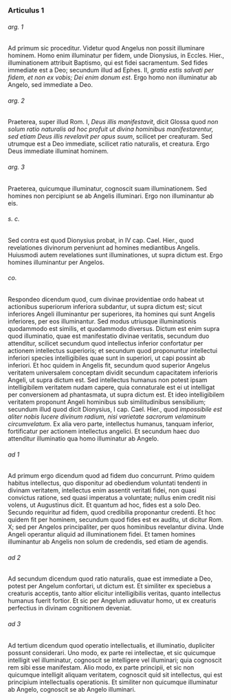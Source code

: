 ### Articulus 1

###### arg. 1
Ad primum sic proceditur. Videtur quod Angelus non possit illuminare hominem. Homo enim illuminatur per fidem, unde Dionysius, in Eccles. Hier., illuminationem attribuit Baptismo, qui est fidei sacramentum. Sed fides immediate est a Deo; secundum illud ad Ephes. II, *gratia estis salvati per fidem, et non ex vobis; Dei enim donum est*. Ergo homo non illuminatur ab Angelo, sed immediate a Deo.

###### arg. 2
Praeterea, super illud Rom. I, *Deus illis manifestavit*, dicit Glossa quod *non solum ratio naturalis ad hoc profuit ut divina hominibus manifestarentur, sed etiam Deus illis revelavit per opus suum*, scilicet per creaturam. Sed utrumque est a Deo immediate, scilicet ratio naturalis, et creatura. Ergo Deus immediate illuminat hominem.

###### arg. 3
Praeterea, quicumque illuminatur, cognoscit suam illuminationem. Sed homines non percipiunt se ab Angelis illuminari. Ergo non illuminantur ab eis.

###### s. c.
Sed contra est quod Dionysius probat, in IV cap. Cael. Hier., quod revelationes divinorum perveniunt ad homines mediantibus Angelis. Huiusmodi autem revelationes sunt illuminationes, ut supra dictum est. Ergo homines illuminantur per Angelos.

###### co.
Respondeo dicendum quod, cum divinae providentiae ordo habeat ut actionibus superiorum inferiora subdantur, ut supra dictum est; sicut inferiores Angeli illuminantur per superiores, ita homines qui sunt Angelis inferiores, per eos illuminantur. Sed modus utriusque illuminationis quodammodo est similis, et quodammodo diversus. Dictum est enim supra quod illuminatio, quae est manifestatio divinae veritatis, secundum duo attenditur, scilicet secundum quod intellectus inferior confortatur per actionem intellectus superioris; et secundum quod proponuntur intellectui inferiori species intelligibiles quae sunt in superiori, ut capi possint ab inferiori. Et hoc quidem in Angelis fit, secundum quod superior Angelus veritatem universalem conceptam dividit secundum capacitatem inferioris Angeli, ut supra dictum est. Sed intellectus humanus non potest ipsam intelligibilem veritatem nudam capere, quia connaturale est ei ut intelligat per conversionem ad phantasmata, ut supra dictum est. Et ideo intelligibilem veritatem proponunt Angeli hominibus sub similitudinibus sensibilium; secundum illud quod dicit Dionysius, I cap. Cael. Hier., quod *impossibile est aliter nobis lucere divinum radium, nisi varietate sacrorum velaminum circumvelatum*. Ex alia vero parte, intellectus humanus, tanquam inferior, fortificatur per actionem intellectus angelici. Et secundum haec duo attenditur illuminatio qua homo illuminatur ab Angelo.

###### ad 1
Ad primum ergo dicendum quod ad fidem duo concurrunt. Primo quidem habitus intellectus, quo disponitur ad obediendum voluntati tendenti in divinam veritatem, intellectus enim assentit veritati fidei, non quasi convictus ratione, sed quasi imperatus a voluntate; nullus enim credit nisi volens, ut Augustinus dicit. Et quantum ad hoc, fides est a solo Deo. Secundo requiritur ad fidem, quod credibilia proponantur credenti. Et hoc quidem fit per hominem, secundum quod fides est ex auditu, ut dicitur Rom. X; sed per Angelos principaliter, per quos hominibus revelantur divina. Unde Angeli operantur aliquid ad illuminationem fidei. Et tamen homines illuminantur ab Angelis non solum de credendis, sed etiam de agendis.

###### ad 2
Ad secundum dicendum quod ratio naturalis, quae est immediate a Deo, potest per Angelum confortari, ut dictum est. Et similiter ex speciebus a creaturis acceptis, tanto altior elicitur intelligibilis veritas, quanto intellectus humanus fuerit fortior. Et sic per Angelum adiuvatur homo, ut ex creaturis perfectius in divinam cognitionem deveniat.

###### ad 3
Ad tertium dicendum quod operatio intellectualis, et illuminatio, dupliciter possunt considerari. Uno modo, ex parte rei intellectae, et sic quicumque intelligit vel illuminatur, cognoscit se intelligere vel illuminari; quia cognoscit rem sibi esse manifestam. Alio modo, ex parte principii, et sic non quicumque intelligit aliquam veritatem, cognoscit quid sit intellectus, qui est principium intellectualis operationis. Et similiter non quicumque illuminatur ab Angelo, cognoscit se ab Angelo illuminari.


